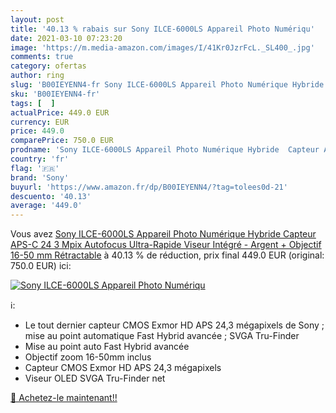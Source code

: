 ```yaml
---
layout: post
title: '40.13 % rabais sur Sony ILCE-6000LS Appareil Photo Numériqu'
date: 2021-03-10 07:23:20
image: 'https://m.media-amazon.com/images/I/41Kr0JzrFcL._SL400_.jpg'
comments: true
category: ofertas
author: ring
slug: 'B00IEYENN4-fr Sony ILCE-6000LS Appareil Photo Numérique Hybride Capteur...'
sku: 'B00IEYENN4-fr'
tags: [  ]
actualPrice: 449.0 EUR
currency: EUR
price: 449.0
comparePrice: 750.0 EUR
prodname: 'Sony ILCE-6000LS Appareil Photo Numérique Hybride  Capteur APS-C  24 3 Mpix  Autofocus Ultra-Rapide  Viseur Intégré - Argent + Objectif 16-50 mm Rétractable'
country: 'fr'
flag: '🇫🇷'
brand: 'Sony'
buyurl: 'https://www.amazon.fr/dp/B00IEYENN4/?tag=tolees0d-21'
descuento: '40.13'
average: '449.0'
---
```


Vous avez [Sony ILCE-6000LS Appareil Photo Numérique Hybride  Capteur APS-C  24 3 Mpix  Autofocus Ultra-Rapide  Viseur Intégré - Argent + Objectif 16-50 mm Rétractable](https://www.amazon.fr/dp/B00IEYENN4/?tag=tolees0d-21)  à  40.13 % de réduction, prix final  449.0 EUR (original: 750.0 EUR) ici:

[![Sony ILCE-6000LS Appareil Photo Numériqu](https://m.media-amazon.com/images/I/41Kr0JzrFcL._SL400_.jpg)](https://www.amazon.fr/dp/B00IEYENN4/?tag=tolees0d-21)

ℹ️:

- Le tout dernier capteur CMOS Exmor HD APS 24,3 mégapixels de Sony ; mise au point automatique Fast Hybrid avancée ; SVGA Tru-Finder
- Mise au point auto Fast Hybrid avancée
- Objectif zoom 16-50mm inclus
- Capteur CMOS Exmor HD APS 24,3 mégapixels
- Viseur OLED SVGA Tru-Finder net

[🛒 Achetez-le maintenant!!](https://www.amazon.fr/dp/B00IEYENN4/?tag=tolees0d-21)
